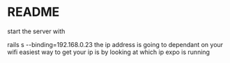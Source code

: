 # README
start the server with 

rails s --binding=192.168.0.23
the ip address is going to dependant on your wifi 
easiest way to get your ip is by looking at which ip expo is running
